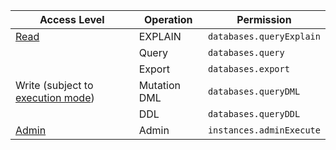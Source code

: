 | Access Level                                                                                          | Operation    | Permission               |
| ----------------------------------------------------------------------------------------------------- | ------------ | ------------------------ |
| [Read](/docs/sql-editor/run-queries/)                                                                 | EXPLAIN      | `databases.queryExplain` |
|                                                                                                       | Query        | `databases.query`        |
|                                                                                                       | Export       | `databases.export`       |
| Write (subject to [execution mode](/docs/administration/environment-policy/overview/#execution-mode)) | Mutation DML | `databases.queryDML`     |
|                                                                                                       | DDL          | `databases.queryDDL`     |
| [Admin](/docs/sql-editor/admin-mode/)                                                                 | Admin        | `instances.adminExecute` |
